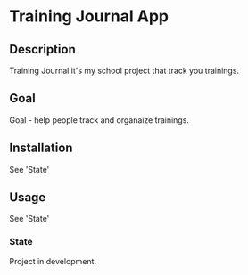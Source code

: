 # Training Journal App


## Description
Training Journal it's my school project that track you trainings.


## Goal
Goal - help people track and organaize trainings.


## Installation
See 'State'


## Usage
See 'State'


### State
Project in development.
